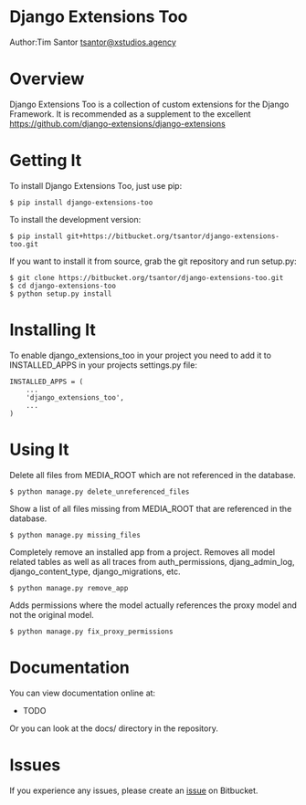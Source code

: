 # Django Extensions Too
Author:Tim Santor <tsantor@xstudios.agency>

# Overview
Django Extensions Too is a collection of custom extensions for the Django Framework. It is recommended as a supplement to the excellent https://github.com/django-extensions/django-extensions


# Getting It
To install Django Extensions Too, just use pip:

    $ pip install django-extensions-too

To install the development version:

    $ pip install git+https://bitbucket.org/tsantor/django-extensions-too.git

If you want to install it from source, grab the git repository and run setup.py:

    $ git clone https://bitbucket.org/tsantor/django-extensions-too.git
    $ cd django-extensions-too
    $ python setup.py install


# Installing It
To enable django_extensions_too in your project you need to add it to INSTALLED_APPS in your projects settings.py file:

    INSTALLED_APPS = (
        ...
        'django_extensions_too',
        ...
    )


# Using It
Delete all files from MEDIA_ROOT which are not referenced in the database.

    $ python manage.py delete_unreferenced_files


Show a list of all files missing from MEDIA_ROOT that are referenced in the database.

    $ python manage.py missing_files


Completely remove an installed app from a project. Removes all model related tables as well as all traces from auth_permissions, djang_admin_log, django_content_type, django_migrations, etc.

    $ python manage.py remove_app


Adds permissions where the model actually references the proxy model and not the original model.

    $ python manage.py fix_proxy_permissions


# Documentation
You can view documentation online at:

- TODO

Or you can look at the docs/ directory in the repository.


# Issues
If you experience any issues, please create an [issue](https://bitbucket.org/tsantor/django-extensions-too/issues) on Bitbucket.
